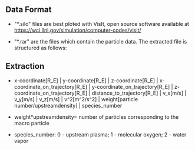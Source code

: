 ## Data Format
* "*.silo" files are best ploted with VisIt, open source software available at https://wci.llnl.gov/simulation/computer-codes/visit/

* "*.rar" are the files which contain the particle data. The extracted file is structured as follows:

## Extraction
* x-coordinate[R_E] | y-coordinate[R_E] | z-coordinate[R_E] | x-coordinate_on_trajectory[R_E] | y-coordinate_on_trajectory[R_E] | z-coordinate_on_trajectory[R_E] | distance_to_trajectory[R_E] | v_x[m/s] | v_y[m/s] | v_z[m/s] | v^2[m^2/s^2] | weight[particle number/upstreamdensity] | species_number
* weight*upstreamdensity= number of particles corresponding to the macro particle 

* species_number: 0 - upstream plasma; 1 - molecular oxygen; 2 - water vapor
